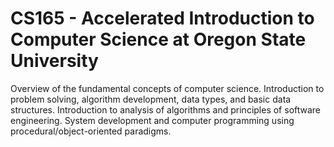 # CS165 - Accelerated Introduction to Computer Science at Oregon State University
Overview of the fundamental concepts of computer science. Introduction to problem solving, algorithm development, data types, and basic data structures. Introduction to analysis of algorithms and principles of software engineering. System development and computer programming using procedural/object-oriented paradigms.
